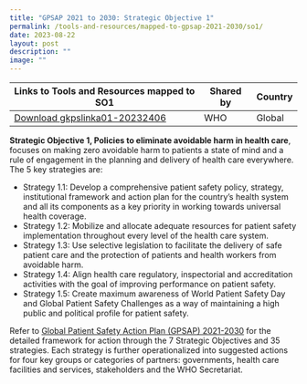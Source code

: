 ```yaml
---
title: "GPSAP 2021 to 2030: Strategic Objective 1"
permalink: /tools-and-resources/mapped-to-gpsap-2021-2030/so1/
date: 2023-08-22
layout: post
description: ""
image: ""
---
```

| Links to Tools and Resources mapped to SO1 | Shared by | Country |
| -------- | -------- | -------- |
|[Download gkpslinka01-20232406](/files/gkpslinka01-20232406.pdf) | WHO     | Global     |

**Strategic Objective 1, Policies to
eliminate avoidable
harm in health care**, focuses on making zero avoidable harm to patients a state of mind and a rule of engagement in the planning and delivery of health care everywhere. The 5 key strategies are:

* Strategy 1.1: Develop a comprehensive patient safety policy, strategy, institutional framework and action plan for the country’s health system and all its components as a key priority in working towards universal health coverage.
* Strategy 1.2: Mobilize and allocate adequate resources for patient safety implementation throughout every level of the health care system.
* Strategy 1.3: Use selective legislation to facilitate the delivery of safe patient care and the protection of patients and health workers from avoidable harm.
* Strategy 1.4: Align health care regulatory, inspectorial and accreditation activities with the goal of improving performance on patient safety.
* Strategy 1.5: Create maximum awareness of World Patient Safety Day and Global Patient Safety Challenges as a way of maintaining a high public and political profile for patient safety.

Refer to [Global Patient Safety Action Plan (GPSAP) 2021-2030](https://www.who.int/teams/integrated-health-services/patient-safety/policy/global-patient-safety-action-plan) for the detailed framework for action through the 7 Strategic Objectives and 35 strategies. Each strategy is further operationalized into suggested actions for four key groups or categories of partners: governments, health care facilities and services, stakeholders and the WHO Secretariat.